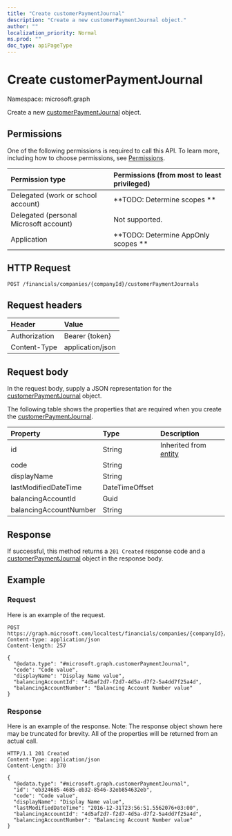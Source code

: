 ```yaml
---
title: "Create customerPaymentJournal"
description: "Create a new customerPaymentJournal object."
author: ""
localization_priority: Normal
ms.prod: ""
doc_type: apiPageType
---
```


# Create customerPaymentJournal

Namespace: microsoft.graph

Create a new [customerPaymentJournal](../resources/customerpaymentjournal.md) object.

## Permissions
One of the following permissions is required to call this API. To learn more, including how to choose permissions, see [Permissions](/concepts/permissions-reference.md).

|Permission type|Permissions (from most to least privileged)|
|:---|:---|
|Delegated (work or school account)|**TODO: Determine scopes **|
|Delegated (personal Microsoft account)|Not supported.|
|Application|**TODO: Determine AppOnly scopes **|

## HTTP Request
<!-- {
  "blockType": "ignored"
}
-->
``` http
POST /financials/companies/{companyId}/customerPaymentJournals
```

## Request headers
|Header|Value|
|:---|:---|
|Authorization|Bearer {token}|
|Content-Type|application/json|

## Request body
In the request body, supply a JSON representation for the [customerPaymentJournal](../resources/customerpaymentjournal.md) object.

The following table shows the properties that are required when you create the [customerPaymentJournal](../resources/customerpaymentjournal.md).

|Property|Type|Description|
|:---|:---|:---|
|id|String| Inherited from [entity](../resources/entity.md)|
|code|String||
|displayName|String||
|lastModifiedDateTime|DateTimeOffset||
|balancingAccountId|Guid||
|balancingAccountNumber|String||



## Response
If successful, this method returns a `201 Created` response code and a [customerPaymentJournal](../resources/customerpaymentjournal.md) object in the response body.

## Example

### Request
Here is an example of the request.
<!-- {
  "blockType": "request",
  "name": "create_customerpaymentjournal_from_"
}
-->
``` http
POST https://graph.microsoft.com/localtest/financials/companies/{companyId}/customerPaymentJournals
Content-type: application/json
Content-length: 257

{
  "@odata.type": "#microsoft.graph.customerPaymentJournal",
  "code": "Code value",
  "displayName": "Display Name value",
  "balancingAccountId": "4d5af2d7-f2d7-4d5a-d7f2-5a4dd7f25a4d",
  "balancingAccountNumber": "Balancing Account Number value"
}
```

### Response
Here is an example of the response. Note: The response object shown here may be truncated for brevity. All of the properties will be returned from an actual call.
<!-- {
  "blockType": "response",
  "truncated": true,
  "@odata.type": "microsoft.graph.customerpaymentjournal"
}
-->
``` http
HTTP/1.1 201 Created
Content-Type: application/json
Content-Length: 370

{
  "@odata.type": "#microsoft.graph.customerPaymentJournal",
  "id": "eb324685-4685-eb32-8546-32eb854632eb",
  "code": "Code value",
  "displayName": "Display Name value",
  "lastModifiedDateTime": "2016-12-31T23:56:51.5562076+03:00",
  "balancingAccountId": "4d5af2d7-f2d7-4d5a-d7f2-5a4dd7f25a4d",
  "balancingAccountNumber": "Balancing Account Number value"
}
```


